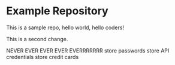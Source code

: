 # Example Repository
This is a sample repo, hello world, hello coders!

This is a second change.

NEVER EVER EVER EVER EVERRRRRRR
store passwords
store API credentials
store credit cards